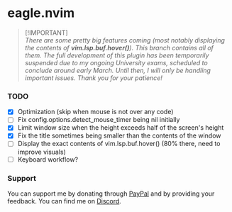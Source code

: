 # eagle.nvim
> [!IMPORTANT]\
> _There are some pretty big features coming (most notably displaying the contents of **vim.lsp.buf.hover()**). This branch contains all of them. The full development of this plugin has been temporarily suspended due to my ongoing University exams, scheduled to conclude around early March. Until then, I will only be handling important issues. Thank you for your patience!_
### TODO
- [x] Optimization (skip when mouse is not over any code)
- [ ] Fix config.options.detect_mouse_timer being nil initially
- [x] Limit window size when the height exceeds half of the screen's height
- [x] Fix the title sometimes being smaller than the contents of the window
- [ ] Display the exact contents of vim.lsp.buf.hover() (80% there, need to improve visuals)
- [ ] Keyboard workflow?
### Support
You can support me by donating through [PayPal](https://www.paypal.com/paypalme/soulis1256) and by providing your feedback. You can find me on [Discord](https://discord.com/users/319490489411829761).
